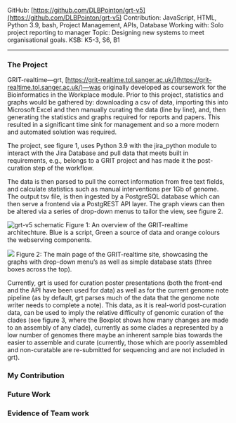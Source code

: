 GitHub: [https://github.com/DLBPointon/grt-v5](https://github.com/DLBPointon/grt-v5)
Contribution: JavaScript, HTML, Python 3.9, bash, Project Management, APIs, Database
Working with: Solo project reporting to manager
Topic: Designing new systems to meet organisational goals.
KSB: K5-3, S6, B1

---

### The Project
GRIT-realtime—grt, [https://grit-realtime.tol.sanger.ac.uk/](https://grit-realtime.tol.sanger.ac.uk/)—was originally developed as coursework for the Bioinformatics in the Workplace module. Prior to this project, statistics and graphs would be gathered by: downloading a csv of data, importing this into Microsoft Excel and then manually curating the data (line by line), and, then generating the statistics and graphs required for reports and papers. This resulted in a significant time sink for management and so a more modern and automated solution was required.

The project, see figure 1, uses Python 3.9 with the jira_python module to interact with the Jira Database and pull data that meets built in requirements, e.g., belongs to a GRIT project and has made it the post-curation step of the workflow.

The data is then parsed to pull the correct information from free text fields, and calculate statistics such as manual interventions per 1Gb of genome. The output tsv file, is then ingested by a PostgreSQL database which can then serve a frontend via a PostgREST API layer. The graph views can then be altered via a series of drop-down menus to tailor the view, see figure 2.

![grt-v5 schematic](https://lh3.googleusercontent.com/HxWonAXDQfPcStDizOTl3BGOmcTN4hF-wwym_LW41MqfxQ31G6GywzSadzPcbuw3YesN8NUJM6neE60HTDnxxQAjbUaRPchhw-8njxkLq-W_5wFLej_X-qSUUDTntle09mH8T2XR8tJiLUSQ96m28a64tiM_SUk-KdP6yqB_v7KZ648Z4Fd3kfDc2FvIzw)
Figure 1: An overview of the GRIT-realtime architechture. Blue is a script, Green a source of data and orange colours the webserving components.

**![](https://lh4.googleusercontent.com/svXpOUgTFa12HqLgOPlmGRRTuZNFjhTJ46R6HdEP4OTkRJGZODrcYZgQ9D1uoR3mDjWX6uiIt4Uj45lnfVHEVhyc7CdBYT9OpygsuMFkhy1ficffdxeisIhCj6l0LHv25CA9xNxcshSSm4-OMYV-7uhtJ6qTMVS2ri5y8EAgAC6ZBjMqcoi86Z_p25GBnA)**
Figure 2: The main page of the GRIT-realtime site, showcasing the graphs with drop-down menu’s as well as simple database stats (three boxes across the top).

Currently, grt is used for curation poster presentations (both the front-end and the API have been used for data) as well as for the current genome note pipeline (as by default, grt parses much of the data that the genome note writer needs to complete a note). This data, as it is real-world post-curation data, can be used to imply the relative difficulty of genomic curation of the clades (see figure 3, where the Boxplot shows how many changes are made to an assembly of any clade), currently as some clades a represented by a low number of genomes there maybe an inherent sample bias towards the easier to assemble and curate (currently, those which are poorly assembled and non-curatable are re-submitted for sequencing and are not included in grt).

### My Contribution

### Future Work

### Evidence of Team work